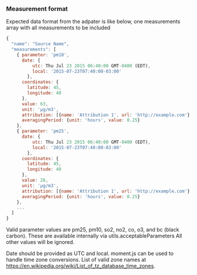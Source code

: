 

### Measurement format

Expected data format from the adpater is like below, one measurements array
with all measurements to be included

```javascript
{
  "name": "Source Name",
  "measurements": [
    { parameter: 'pm10',
      date: {
          utc: Thu Jul 23 2015 06:40:00 GMT-0400 (EDT),
          local: '2015-07-23T07:40:00-03:00'
        },
      coordinates: {
        latitude: 45,
        longitude: 40
      },
      value: 63,
      unit: 'µg/m3',
      attribution: [{name: 'Attribution 1', url: 'http://example.com'}, {name: 'Attribtuion 2', url: 'http://example2.com'}],
      averagingPeriod: {unit: 'hours', value: 0.25}
    },
    { parameter: 'pm25',
      date: {
          utc: Thu Jul 23 2015 06:40:00 GMT-0400 (EDT),
          local: '2015-07-23T07:40:00-03:00'
        },
      coordinates: {
        latitude: 45,
        longitude: 40
      },
      value: 26,
      unit: 'µg/m3',
      attribution: [{name: 'Attribution 1', url: 'http://example.com'}, {name: 'Attribtuion 2', url: 'http://example2.com'}],
      averagingPeriod: {unit: 'hours', value: 0.25}
    },
    ...
  ]
}
```

Valid parameter values are pm25, pm10, so2, no2, co, o3, and bc (black carbon).
These are available internally via utils.acceptableParameters
All other values will be ignored.

Date should be provided as UTC and local. moment.js can be used to handle time zone
conversions. List of valid zone names at
https://en.wikipedia.org/wiki/List_of_tz_database_time_zones.
